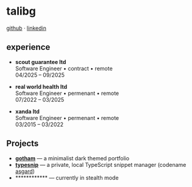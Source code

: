 # talibg

[github](https://github.com/talibg) · [linkedin](https://www.linkedin.com/in/talibguyani)

## experience

- **scout guarantee ltd**  
  Software Engineer • contract • remote  
  04/2025 – 09/2025

- **real world health ltd**  
  Software Engineer • permenant • remote  
  07/2022 – 03/2025

- **xanda ltd**  
  Software Engineer • permenant • remote  
  03/2015 – 03/2022

## Projects

- **[gotham](https://github.com/talibg/gotham)** — a minimalist dark themed portfolio
- **[typesnip](https://typesnip.com)** — a private, local TypeScript snippet manager (codename [asgard](https://github.com/talibg/asgard))
- ************ — currently in stealth mode

